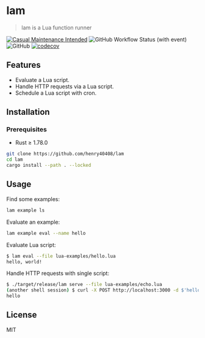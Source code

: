# lam

> lam is a Lua function runner

[![Casual Maintenance Intended](https://casuallymaintained.tech/badge.svg)](https://casuallymaintained.tech/)
![GitHub Workflow Status (with event)](https://img.shields.io/github/actions/workflow/status/henry40408/lam/.github%2Fworkflows%2Fworkflow.yaml)
![GitHub](https://img.shields.io/github/license/henry40408/lam)
[![codecov](https://codecov.io/gh/henry40408/lam/graph/badge.svg?token=O7WLYVEX0E)](https://codecov.io/gh/henry40408/lam)

## Features

- Evaluate a Lua script.
- Handle HTTP requests via a Lua script.
- Schedule a Lua script with cron.

## Installation

### Prerequisites

- Rust ≥ 1.78.0

```bash
git clone https://github.com/henry40408/lam
cd lam
cargo install --path . --locked
```

## Usage

Find some examples:

```bash
lam example ls
```

Evaluate an example:

```bash
lam example eval --name hello
```

Evaluate Lua script:

```bash
$ lam eval --file lua-examples/hello.lua
hello, world!
```

Handle HTTP requests with single script:

```bash
$ ./target/release/lam serve --file lua-examples/echo.lua
(another shell session) $ curl -X POST http://localhost:3000 -d $'hello'
hello
```

## License

MIT
